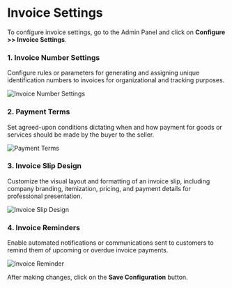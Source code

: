 # Invoice Settings

To configure invoice settings, go to the Admin Panel and click on **Configure >> Invoice Settings**.

### 1. Invoice Number Settings

Configure rules or parameters for generating and assigning unique identification numbers to invoices for organizational and tracking purposes.

<img src="/images/configure/invoicenumberSettings.png" alt="Invoice Number Settings" />

### 2. Payment Terms

Set agreed-upon conditions dictating when and how payment for goods or services should be made by the buyer to the seller.

<img src="/images/configure/paymentTerms.png" alt="Payment Terms" />

### 3. Invoice Slip Design

Customize the visual layout and formatting of an invoice slip, including company branding, itemization, pricing, and payment details for professional presentation.

<img src="/images/configure/invoiceSlip.png" alt="Invoice Slip Design" />

### 4. Invoice Reminders

Enable automated notifications or communications sent to customers to remind them of upcoming or overdue invoice payments.

<img src="/images/configure/invoiceReminder.png" alt="Invoice Reminder" />

After making changes, click on the **Save Configuration** button.
